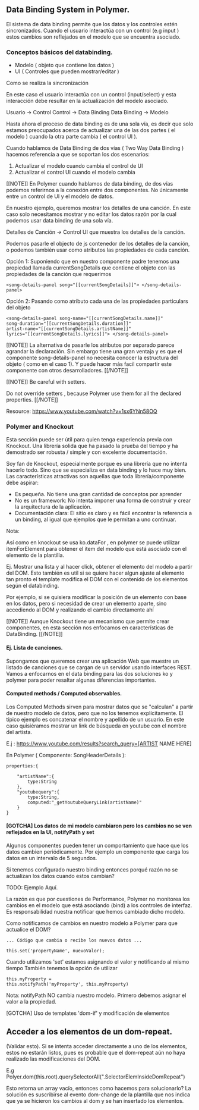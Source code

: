 ## Data Binding System in Polymer.

El sistema de data binding permite que los datos y los controles estén sincronizados. Cuando el usuario interactúa con un control (e.g input ) estos cambios son reflejados en el modelo que se encuentra asociado.

### Conceptos básicos del databinding.

* Modelo ( objeto que contiene los datos )
* UI ( Controles que pueden mostrar/editar )


Como se realiza la sincronización

En este caso el usuario interactúa con un control (input/select) y esta interacción debe resultar en la actualización del modelo asociado.

Usuario -> Control
Control -> Data Binding
Data Binding -> Modelo

Hasta ahora el proceso de data binding es de una sola vía, es decir que solo estamos preocupados acerca de actualizar una de las dos partes ( el modelo ) cuando la otra parte cambia ( el control UI ).

Cuando hablamos de Data Binding de dos vías ( Two Way Data Binding ) hacemos referencia a que se soportan los dos escenarios:

1) Actualizar el modelo cuando cambia el control de UI
2) Actualizar el control UI cuando el modelo cambia 

[[NOTE]]
En Polymer cuando hablamos de data binding, de dos vías podemos referirnos a la conexión entre dos componentes. No únicamente entre un control de UI y el modelo de datos.

En nuestro ejemplo, queremos mostrar los detalles de una canción. En este caso solo necesitamos mostrar y no editar los datos razón por la cual podemos usar data binding de una sola vía.

Detalles de Canción -> Control UI que muestra los detalles de la canción.

Podemos pasarle el objecto de js contenedor de los detalles de la canción, o podemos también usar como atributos las propiedades de cada canción.

Opción 1: Suponiendo que en nuestro componente padre tenemos una propiedad llamada currentSongDetails que contiene el objeto con las propiedades de la canción que requerimos

	<song-details-panel song="[[currentSongDetails]]"> </song-details-panel>

Opción 2: Pasando como atributo cada una de las propiedades particulars del objeto

	<song-details-panel song-name="[[currentSongDetails.name]]"
	song-duration="[[currentSongDetails.duration]]"
	artist-name="[[currentSongDetails.artistName]]"
	lyrics="[[currentSongDetails.lyrics]]"> </song-details-panel>

[[NOTE]]
La alternativa de pasarle los atributos por separado parece agrandar la declaración. Sin embargo tiene una gran ventaja y es que el componente song-details-panel no necesita conocer la estructura del objeto ( como en el caso 1). Y puede hacer más facil compartir este componente con otros desarrolladores.
[[/NOTE]]

[[NOTE]]
Be careful with setters.

Do not override setters , because Polymer use them for all the declared properties.
[[/NOTE]]

Resource: https://www.youtube.com/watch?v=1sx6YNn58OQ


### Polymer and Knockout

Esta sección puede ser útil para quien tenga experiencia previa con Knockout. Una librería solida que ha pasado la prueba del tiempo y ha demostrado ser robusta / simple y con excelente documentación.

Soy fan de Knockout, especialmente porque es una librería que no intenta hacerlo todo. Sino que se especializa en data binding y lo hace muy bien. Las características atractivas son aquellas que toda librería/componente debe aspirar:

* Es pequeña. No tiene una gran cantidad de conceptos por aprender
* No es un framework: No intenta imponer una forma de construir y crear la arquitectura de la aplicación. 
* Documentación clara: El sitio es claro y es fácil encontrar la referencia a un binding, al igual que ejemplos que le permitan a uno continuar.

Nota:

Así como en knockout se usa ko.dataFor , en polymer se puede utilizar itemForElement para obtener el item del modelo que está asociado con el elemento de la plantilla.

Ej. Mostrar una lista y al hacer click, obtener el elemento del modelo a partir del DOM.
Esto también es util si se quiere hacer algun ajuste al elemento tan pronto el template modifica el DOM con el contenido de los elementos según el databinding.

Por ejemplo, si se quisiera modificar la posición de un elemento con base en los datos, pero si necesidad de crear un elemento aparte, sino accediendo al DOM y realizando el cambio directamente ahí


[[NOTE]]
Aunque Knockout tiene un mecanismo que permite crear componentes, en esta sección nos enfocamos en características de DataBinding.
[[/NOTE]]

#### Ej. Lista de canciones.

Supongamos que queremos crear una aplicación Web que muestre un listado de canciones que se cargan de un servidor usando interfaces REST. Vamos a enfocarnos en el data binding para las dos soluciones ko y polymer para poder resaltar algunas diferencias importantes.

#### Computed methods / Computed observables.

Los Computed Methods sirven para mostrar datos que se "calculan" a partir de nuestro modelo de datos, pero que no los tenemos explícitamente.  El típico ejemplo es concatenar el nombre y apellido de un usuario. En este caso quisiéramos mostrar un link de búsqueda en youtube con el nombre del artista.

E.j : https://www.youtube.com/results?search_query=[ARTIST NAME HERE]

En Polymer ( Componente: SongHeaderDetails ):

	properties:{

		"artistName":{
			type:String
		},
		"youtubequery":{
			type:String,
			computed:"_getYoutubeQueryLink(artistName)"
		}
	}

#### [GOTCHA] Los datos de mi modelo cambiaron pero los cambios no se ven reflejados en la UI, notifyPath y set

Algunos componentes pueden tener un comportamiento que hace que los datos cambien periódicamente. Por ejemplo un componente que carga los datos en un intervalo de 5 segundos.

Si tenemos configurado nuestro binding entonces porqué razón no se actualizan los datos cuando estos cambian?

TODO: Ejemplo Aquí.

La razón es que por cuestiones de Performance, Polymer no monitorea los cambios en el modelo que está asociando (bind) a los controles de interfaz. Es responsabilidad nuestra notificar que hemos cambiado dicho modelo.

Como notificamos de cambios en nuestro modelo a Polymer para que actualice el DOM?

	... Código que cambia o recibe los nuevos datos ...
	
	this.set('propertyName', nuevoValor);

Cuando utilizamos 'set' estamos asignando el valor y notificando al mismo tiempo
También tenemos la opción de utilizar

	this.myProperty = 
	this.notifyPath('myProperty', this.myProperty)

Nota: notifyPath NO cambia nuestro modelo. Primero debemos asignar el valor a la propiedad.

[GOTCHA] Uso de templates 'dom-if' y modificación de elementos

## Acceder a los elementos de un dom-repeat.
(Validar esto). Si se intenta acceder directamente a uno de los elementos, estos no estarán listos, pues es probable que el dom-repeat aún no haya realizado las modificaciones del DOM. 

E.g
	Polyer.dom(this.root).querySelectorAll(".SelectorElemInsideDomRepeat")

Esto retorna un array vacío, entonces como hacemos para solucionarlo?
La solución es suscribirse al evento dom-change de la plantilla que nos indica que ya se hicieron los cambios al dom y se han insertado los elementos.

